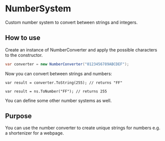 # NumberSystem
Custom number system to convert between strings and integers.

## How to use
Create an instance of NumberConverter and apply the possible characters to the constructor.

~~~csharp
var converter = new NumberConverter("0123456789ABCDEF");
~~~

Now you can convert between strings and numbers:

~~~charp
var result = converter.ToString(255); // returns "FF"
~~~

~~~charp
var result = ns.ToNumber("FF"); // returns 255
~~~

You can define some other number systems as well.

## Purpose
You can use the number converter to create unique strings for numbers e.g. a shortenizer for a webpage.
